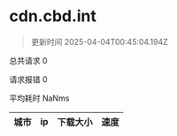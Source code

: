 
  # cdn.cbd.int

  > 更新时间 2025-04-04T00:45:04.194Z
  
  总共请求 0

  请求报错 0

  平均耗时 NaNms

|城市|ip|下载大小|速度|
|-----|----------|---|---|

  